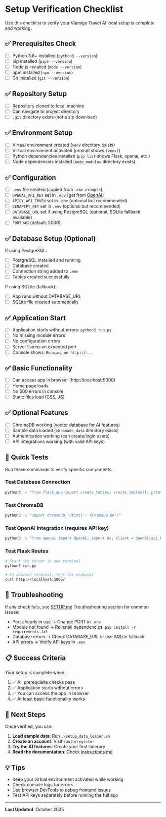 # Setup Verification Checklist

Use this checklist to verify your Viamigo Travel AI local setup is complete and working.

## ✅ Prerequisites Check

- [ ] Python 3.8+ installed (`python3 --version`)
- [ ] pip installed (`pip3 --version`)
- [ ] Node.js installed (`node --version`)
- [ ] npm installed (`npm --version`)
- [ ] Git installed (`git --version`)

## ✅ Repository Setup

- [ ] Repository cloned to local machine
- [ ] Can navigate to project directory
- [ ] `.git` directory exists (not a zip download)

## ✅ Environment Setup

- [ ] Virtual environment created (`venv` directory exists)
- [ ] Virtual environment activated (prompt shows `(venv)`)
- [ ] Python dependencies installed (`pip list` shows Flask, openai, etc.)
- [ ] Node dependencies installed (`node_modules` directory exists)

## ✅ Configuration

- [ ] `.env` file created (copied from `.env.example`)
- [ ] `OPENAI_API_KEY` set in `.env` (get from [OpenAI](https://platform.openai.com))
- [ ] `APIFY_API_TOKEN` set in `.env` (optional but recommended)
- [ ] `GEOAPIFY_KEY` set in `.env` (optional but recommended)
- [ ] `DATABASE_URL` set if using PostgreSQL (optional, SQLite fallback available)
- [ ] `PORT` set (default: 5000)

## ✅ Database Setup (Optional)

If using PostgreSQL:
- [ ] PostgreSQL installed and running
- [ ] Database created
- [ ] Connection string added to `.env`
- [ ] Tables created successfully

If using SQLite (fallback):
- [ ] App runs without DATABASE_URL
- [ ] SQLite file created automatically

## ✅ Application Start

- [ ] Application starts without errors: `python3 run.py`
- [ ] No missing module errors
- [ ] No configuration errors
- [ ] Server listens on expected port
- [ ] Console shows: `Running on http://...`

## ✅ Basic Functionality

- [ ] Can access app in browser (http://localhost:5000)
- [ ] Home page loads
- [ ] No 500 errors in console
- [ ] Static files load (CSS, JS)

## ✅ Optional Features

- [ ] ChromaDB working (vector database for AI features)
- [ ] Sample data loaded (`chromadb_data` directory exists)
- [ ] Authentication working (can create/login users)
- [ ] API integrations working (with valid API keys)

## 🔧 Quick Tests

Run these commands to verify specific components:

### Test Database Connection
```bash
python3 -c "from flask_app import create_tables; create_tables(); print('✅ Database OK')"
```

### Test ChromaDB
```bash
python3 -c "import chromadb; print('✅ ChromaDB OK')"
```

### Test OpenAI Integration (requires API key)
```bash
python3 -c "from openai import OpenAI; import os; client = OpenAI(api_key=os.getenv('OPENAI_API_KEY')); print('✅ OpenAI OK')"
```

### Test Flask Routes
```bash
# Start the server in one terminal
python3 run.py

# In another terminal, test the endpoint
curl http://localhost:5000/
```

## 🐛 Troubleshooting

If any check fails, see [SETUP.md](SETUP.md) Troubleshooting section for common issues:

- Port already in use → Change PORT in `.env`
- Module not found → Reinstall dependencies: `pip install -r requirements.txt`
- Database errors → Check DATABASE_URL or use SQLite fallback
- API errors → Verify API keys in `.env`

## 📋 Success Criteria

Your setup is complete when:

1. ✅ All prerequisite checks pass
2. ✅ Application starts without errors
3. ✅ You can access the app in browser
4. ✅ At least basic functionality works

## 🚀 Next Steps

Once verified, you can:

1. **Load sample data**: Run `./setup_data_loader.sh`
2. **Create an account**: Visit `/auth/register` 
3. **Try the AI features**: Create your first itinerary
4. **Read the documentation**: Check [Instructions.md](Instructions.md)

## 💡 Tips

- Keep your virtual environment activated while working
- Check console logs for errors
- Use browser DevTools to debug frontend issues
- Test API keys separately before running the full app

---

**Last Updated**: October 2025
